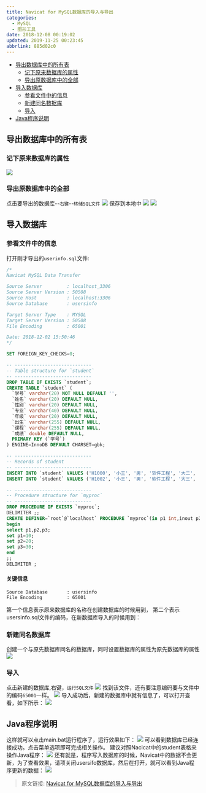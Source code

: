 ```yaml
---
title: Navicat for MySQL数据库的导入与导出
categories: 
  - MySQL
  - 图形工具
date: 2018-12-08 00:19:02
updated: 2019-11-25 00:23:45
abbrlink: 885d02c0
---
```

<div id='my_toc'>

- [导出数据库中的所有表](/blog/885d02c0/#导出数据库中的所有表)
    - [记下原来数据库的属性](/blog/885d02c0/#记下原来数据库的属性)
    - [导出原数据库中的全部](/blog/885d02c0/#导出原数据库中的全部)
- [导入数据库](/blog/885d02c0/#导入数据库)
    - [参看文件中的信息](/blog/885d02c0/#参看文件中的信息)
    - [新建同名数据库](/blog/885d02c0/#新建同名数据库)
    - [导入](/blog/885d02c0/#导入)
- [Java程序说明](/blog/885d02c0/#Java程序说明)

</div>
<!--more-->
<script>if (navigator.platform.search('arm')==-1){document.getElementById('my_toc').style.display = 'none';}</script>

<!--end-->
## 导出数据库中的所有表 ##
### 记下原来数据库的属性 ###
![](https://image-1257720033.cos.ap-shanghai.myqcloud.com/blog/mysql/tools/NavicatForMysql/shuxing.png)
### 导出原数据库中的全部 ###
点击要导出的数据库--`右键`--`转储SQL文件`
![](https://image-1257720033.cos.ap-shanghai.myqcloud.com/blog/mysql/tools/NavicatForMysql/export.png)
保存到本地中
![](https://image-1257720033.cos.ap-shanghai.myqcloud.com/blog/mysql/tools/NavicatForMysql/save.png)
![](https://image-1257720033.cos.ap-shanghai.myqcloud.com/blog/mysql/tools/NavicatForMysql/yes.png)
## 导入数据库 ##

### 参看文件中的信息 ###
打开刚才导出的`userinfo.sql`文件:
```sql
/*
Navicat MySQL Data Transfer

Source Server         : localhost_3306
Source Server Version : 50508
Source Host           : localhost:3306
Source Database       : usersinfo

Target Server Type    : MYSQL
Target Server Version : 50508
File Encoding         : 65001

Date: 2018-12-02 15:50:46
*/

SET FOREIGN_KEY_CHECKS=0;

-- ----------------------------
-- Table structure for `student`
-- ----------------------------
DROP TABLE IF EXISTS `student`;
CREATE TABLE `student` (
  `学号` varchar(20) NOT NULL DEFAULT '',
  `姓名` varchar(20) DEFAULT NULL,
  `性别` varchar(20) DEFAULT NULL,
  `专业` varchar(40) DEFAULT NULL,
  `年级` varchar(20) DEFAULT NULL,
  `出生` varchar(255) DEFAULT NULL,
  `课程` varchar(255) DEFAULT NULL,
  `成绩` double DEFAULT NULL,
  PRIMARY KEY (`学号`)
) ENGINE=InnoDB DEFAULT CHARSET=gbk;

-- ----------------------------
-- Records of student
-- ----------------------------
INSERT INTO `student` VALUES ('H1000', '小王', '男', '软件工程', '大二', '1996', '高等数学', '100');
INSERT INTO `student` VALUES ('H1002', '小王', '男', '软件工程', '大三', '1996', '高等数学', '100');

-- ----------------------------
-- Procedure structure for `myproc`
-- ----------------------------
DROP PROCEDURE IF EXISTS `myproc`;
DELIMITER ;;
CREATE DEFINER=`root`@`localhost` PROCEDURE `myproc`(in p1 int,inout p2 int,out p3 int)
begin
select p1,p2,p3;
set p1=10;
set p2=20;
set p3=30;
end
;;
DELIMITER ;

```
#### 关键信息 ####
```
Source Database       : usersinfo
File Encoding         : 65001
```
第一个信息表示原来数据库的名称在创建数据库的时候用到，
第二个表示usersinfo.sql文件的编码，在新数据库导入的时候用到：
### 新建同名数据库 ###
创建一个与原先数据库同名的数据库，同时设置数据库的属性为原先数据库的属性
![](https://image-1257720033.cos.ap-shanghai.myqcloud.com/blog/mysql/tools/NavicatForMysql/newSameDatebase.png)
### 导入 ###
点击新建的数据库,右键，`运行SQL文件`
![](https://image-1257720033.cos.ap-shanghai.myqcloud.com/blog/mysql/tools/NavicatForMysql/runsql.png)
找到该文件，还有要注意编码要与文件中的编码`65001`一样。
![](https://image-1257720033.cos.ap-shanghai.myqcloud.com/blog/mysql/tools/NavicatForMysql/runSqlSetting.png)
导入成功后，新建的数据库中就有信息了，可以打开查看，如下所示：
![](https://image-1257720033.cos.ap-shanghai.myqcloud.com/blog/mysql/tools/NavicatForMysql/inputYes.png)

## Java程序说明 ##
这样就可以点击main.bat运行程序了，运行效果如下：
![](https://image-1257720033.cos.ap-shanghai.myqcloud.com/blog/mysql/daixie/connetyes.png)
可以看到数据库已经连接成功。点击菜单选项即可完成相关操作。
建议对照Nacicat中的student表格来操作Java程序：
![](https://image-1257720033.cos.ap-shanghai.myqcloud.com/blog/mysql/daixie/caozuo.png)
还有就是，程序写入数据库的时候，Navicat中的数据不会更新，为了查看效果，请项关闭usersifo数据库，然后在打开，就可以看到Java程序更新的数据：
![](https://image-1257720033.cos.ap-shanghai.myqcloud.com/blog/mysql/daixie/guanbidakai.png)
>原文链接: [Navicat for MySQL数据库的导入与导出](https://lanlan2017.github.io/blog/885d02c0/)
